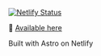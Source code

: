 [![Netlify Status](https://api.netlify.com/api/v1/badges/6312b168-bd2d-41f2-989c-d6946fec363c/deploy-status)](https://app.netlify.com/sites/roblettsdev/deploys)

👋 [Available here](https://robletts.dev)

Built with Astro on Netlify
